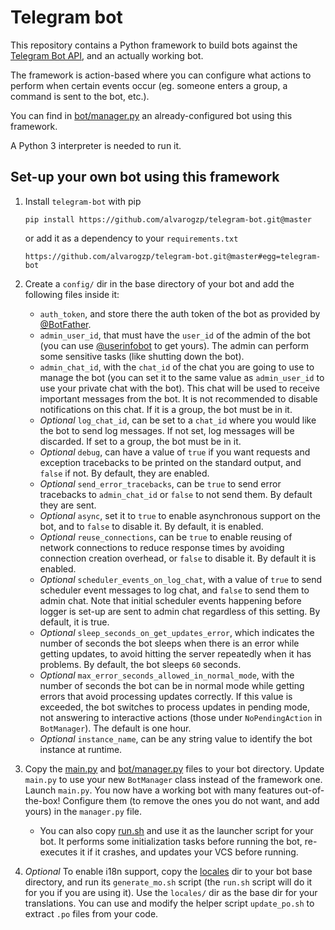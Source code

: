 # Telegram bot

This repository contains a Python framework to build bots against the [Telegram Bot API](https://core.telegram.org/bots), and an actually working bot.

The framework is action-based where you can configure what actions to perform when certain events occur (eg. someone enters a group, a command is sent to the bot, etc.).

You can find in [bot/manager.py](bot/manager.py) an already-configured bot using this framework.

A Python 3 interpreter is needed to run it.


## Set-up your own bot using this framework

1. Install `telegram-bot` with pip

       pip install https://github.com/alvarogzp/telegram-bot.git@master

   or add it as a dependency to your `requirements.txt`

       https://github.com/alvarogzp/telegram-bot.git@master#egg=telegram-bot

2. Create a `config/` dir in the base directory of your bot and add the following files inside it:

   - `auth_token`, and store there the auth token of the bot as provided by [@BotFather](https://t.me/BotFather).
   - `admin_user_id`, that must have the `user_id` of the admin of the bot (you can use [@userinfobot](https://t.me/userinfobot) to get yours). The admin can perform some sensitive tasks (like shutting down the bot).
   - `admin_chat_id`, with the `chat_id` of the chat you are going to use to manage the bot (you can set it to the same value as `admin_user_id` to use your private chat with the bot). This chat will be used to receive important messages from the bot. It is not recommended to disable notifications on this chat. If it is a group, the bot must be in it.
   - *Optional* `log_chat_id`, can be set to a `chat_id` where you would like the bot to send log messages. If not set, log messages will be discarded. If set to a group, the bot must be in it.
   - *Optional* `debug`, can have a value of `true` if you want requests and exception tracebacks to be printed on the standard output, and `false` if not. By default, they are enabled.
   - *Optional* `send_error_tracebacks`, can be `true` to send error tracebacks to `admin_chat_id` or `false` to not send them. By default they are sent.
   - *Optional* `async`, set it to `true` to enable asynchronous support on the bot, and to `false` to disable it. By default, it is enabled.
   - *Optional* `reuse_connections`, can be `true` to enable reusing of network connections to reduce response times by avoiding connection creation overhead, or `false` to disable it. By default it is enabled.
   - *Optional* `scheduler_events_on_log_chat`, with a value of `true` to send scheduler event messages to log chat, and `false` to send them to admin chat. Note that initial scheduler events happening before logger is set-up are sent to admin chat regardless of this setting. By default, it is true.
   - *Optional* `sleep_seconds_on_get_updates_error`, which indicates the number of seconds the bot sleeps when there is an error while getting updates, to avoid hitting the server repeatedly when it has problems. By default, the bot sleeps `60` seconds.
   - *Optional* `max_error_seconds_allowed_in_normal_mode`, with the number of seconds the bot can be in normal mode while getting errors that avoid processing updates correctly. If this value is exceeded, the bot switches to process updates in pending mode, not answering to interactive actions (those under `NoPendingAction` in `BotManager`). The default is one hour.
   - *Optional* `instance_name`, can be any string value to identify the bot instance at runtime.

3. Copy the [main.py](main.py) and [bot/manager.py](bot/manager.py) files to your bot directory. Update `main.py` to use your new `BotManager` class instead of the framework one. Launch `main.py`. You now have a working bot with many features out-of-the-box! Configure them (to remove the ones you do not want, and add yours) in the `manager.py` file.

   - You can also copy [run.sh](run.sh) and use it as the launcher script for your bot. It performs some initialization tasks before running the bot, re-executes it if it crashes, and updates your VCS before running.

4. *Optional* To enable i18n support, copy the [locales](locales) dir to your bot base directory, and run its `generate_mo.sh` script (the `run.sh` script will do it for you if you are using it). Use the `locales/` dir as the base dir for your translations. You can use and modify the helper script `update_po.sh` to extract `.po` files from your code.
